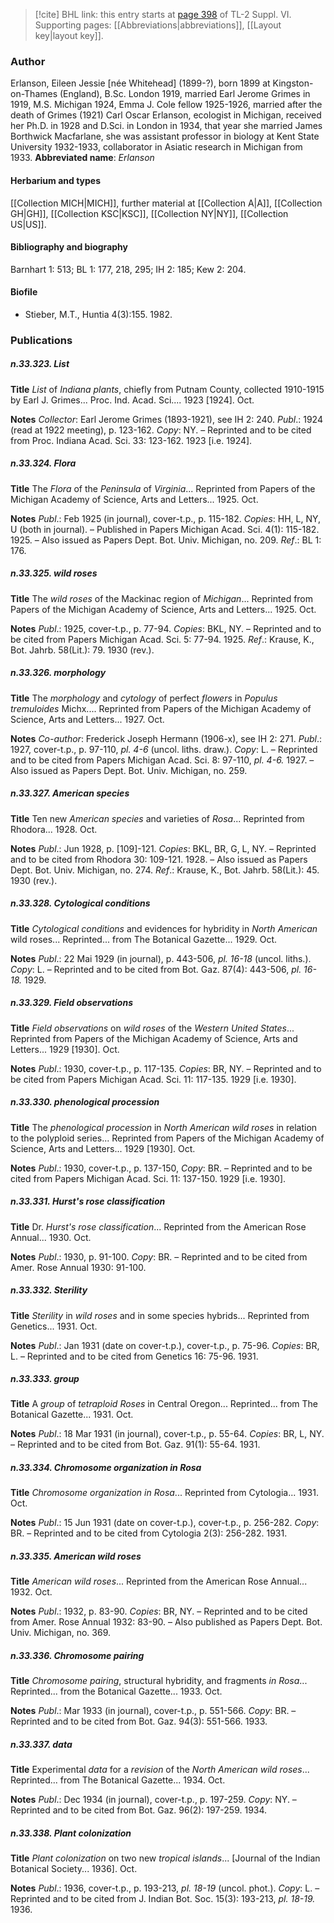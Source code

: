 > [!cite] BHL link: this entry starts at [page 398](https://www.biodiversitylibrary.org/page/33260386) of TL-2 Suppl. VI.
> Supporting pages: [[Abbreviations|abbreviations]], [[Layout key|layout key]].

### Author

Erlanson, Eileen Jessie \[née Whitehead\] (1899-?), born 1899 at Kingston-on-Thames (England), B.Sc. London 1919, married Earl Jerome Grimes in 1919, M.S. Michigan 1924, Emma J. Cole fellow 1925-1926, married after the death of Grimes (1921) Carl Oscar Erlanson, ecologist in Michigan, received her Ph.D. in 1928 and D.Sci. in London in 1934, that year she married James Borthwick Macfarlane, she was assistant professor in biology at Kent State University 1932-1933, collaborator in Asiatic research in Michigan from 1933. 
**Abbreviated name**: *Erlanson*

#### Herbarium and types

[[Collection MICH|MICH]], further material at [[Collection A|A]], [[Collection GH|GH]], [[Collection KSC|KSC]], [[Collection NY|NY]], [[Collection US|US]].

#### Bibliography and biography

Barnhart 1: 513; BL 1: 177, 218, 295; IH 2: 185; Kew 2: 204.

#### Biofile

- Stieber, M.T., Huntia 4(3):155. 1982.

### Publications

##### n.33.323. List

**Title**
*List* of *Indiana plants*, chiefly from Putnam County, collected 1910-1915 by Earl J. Grimes... Proc. Ind. Acad. Sci.... 1923 \[1924\]. Oct.

**Notes**
*Collector*: Earl Jerome Grimes (1893-1921), see IH 2: 240.
*Publ*.: 1924 (read at 1922 meeting), p. 123-162. *Copy*: NY. – Reprinted and to be cited from Proc. Indiana Acad. Sci. 33: 123-162. 1923 \[i.e. 1924\].

##### n.33.324. Flora

**Title**
The *Flora* of the *Peninsula* of *Virginia*... Reprinted from Papers of the Michigan Academy of Science, Arts and Letters... 1925. Oct.

**Notes**
*Publ*.: Feb 1925 (in journal), cover-t.p., p. 115-182. *Copies*: HH, L, NY, U (both in journal). – Published in Papers Michigan Acad. Sci. 4(1): 115-182. 1925. – Also issued as Papers Dept. Bot. Univ. Michigan, no. 209.
*Ref*.: BL 1: 176.

##### n.33.325. wild roses

**Title**
The *wild roses* of the Mackinac region of *Michigan*... Reprinted from Papers of the Michigan Academy of Science, Arts and Letters... 1925. Oct.

**Notes**
*Publ*.: 1925, cover-t.p., p. 77-94. *Copies*: BKL, NY. – Reprinted and to be cited from Papers Michigan Acad. Sci. 5: 77-94. 1925.
*Ref*.: Krause, K., Bot. Jahrb. 58(Lit.): 79. 1930 (rev.).

##### n.33.326. morphology

**Title**
The *morphology* and *cytology* of perfect *flowers* in *Populus tremuloides* Michx.... Reprinted from Papers of the Michigan Academy of Science, Arts and Letters... 1927. Oct.

**Notes**
*Co-author*: Frederick Joseph Hermann (1906-x), see IH 2: 271.
*Publ*.: 1927, cover-t.p., p. 97-110, *pl. 4-6* (uncol. liths. draw.). *Copy*: L. – Reprinted and to be cited from Papers Michigan Acad. Sci. 8: 97-110, *pl. 4-6.* 1927. – Also issued as Papers Dept. Bot. Univ. Michigan, no. 259.

##### n.33.327. American species

**Title**
Ten new *American species* and varieties of *Rosa*... Reprinted from Rhodora... 1928. Oct.

**Notes**
*Publ*.: Jun 1928, p. \[109\]-121. *Copies*: BKL, BR, G, L, NY. – Reprinted and to be cited from Rhodora 30: 109-121. 1928. – Also issued as Papers Dept. Bot. Univ. Michigan, no. 274.
*Ref*.: Krause, K., Bot. Jahrb. 58(Lit.): 45. 1930 (rev.).

##### n.33.328. Cytological conditions

**Title**
*Cytological conditions* and evidences for hybridity in *North American* wild roses... Reprinted... from The Botanical Gazette... 1929. Oct.

**Notes**
*Publ*.: 22 Mai 1929 (in journal), p. 443-506, *pl. 16-18* (uncol. liths.). *Copy*: L. – Reprinted and to be cited from Bot. Gaz. 87(4): 443-506, *pl. 16-18.* 1929.

##### n.33.329. Field observations

**Title**
*Field observations* on *wild roses* of the *Western United States*... Reprinted from Papers of the Michigan Academy of Science, Arts and Letters... 1929 \[1930\]. Oct.

**Notes**
*Publ*.: 1930, cover-t.p., p. 117-135. *Copies*: BR, NY. – Reprinted and to be cited from Papers Michigan Acad. Sci. 11: 117-135. 1929 \[i.e. 1930\].

##### n.33.330. phenological procession

**Title**
The *phenological procession* in *North American wild roses* in relation to the polyploid series... Reprinted from Papers of the Michigan Academy of Science, Arts and Letters... 1929 \[1930\]. Oct.

**Notes**
*Publ*.: 1930, cover-t.p., p. 137-150, *Copy*: BR. – Reprinted and to be cited from Papers Michigan Acad. Sci. 11: 137-150. 1929 \[i.e. 1930\].

##### n.33.331. Hurst's rose classification

**Title**
Dr. *Hurst's rose classification*... Reprinted from the American Rose Annual... 1930. Oct.

**Notes**
*Publ*.: 1930, p. 91-100. *Copy*: BR. – Reprinted and to be cited from Amer. Rose Annual 1930: 91-100.

##### n.33.332. Sterility

**Title**
*Sterility* in *wild roses* and in some species hybrids... Reprinted from Genetics... 1931. Oct.

**Notes**
*Publ*.: Jan 1931 (date on cover-t.p.), cover-t.p., p. 75-96. *Copies*: BR, L. – Reprinted and to be cited from Genetics 16: 75-96. 1931.

##### n.33.333. group

**Title**
A *group* of *tetraploid Roses* in Central Oregon... Reprinted... from The Botanical Gazette... 1931. Oct.

**Notes**
*Publ*.: 18 Mar 1931 (in journal), cover-t.p., p. 55-64. *Copies*: BR, L, NY. – Reprinted and to be cited from Bot. Gaz. 91(1): 55-64. 1931.

##### n.33.334. Chromosome organization in Rosa

**Title**
*Chromosome organization in Rosa*... Reprinted from Cytologia... 1931. Oct.

**Notes**
*Publ*.: 15 Jun 1931 (date on cover-t.p.), cover-t.p., p. 256-282. *Copy*: BR. – Reprinted and to be cited from Cytologia 2(3): 256-282. 1931.

##### n.33.335. American wild roses

**Title**
*American wild roses*... Reprinted from the American Rose Annual... 1932. Oct.

**Notes**
*Publ*.: 1932, p. 83-90. *Copies*: BR, NY. – Reprinted and to be cited from Amer. Rose Annual 1932: 83-90. – Also published as Papers Dept. Bot. Univ. Michigan, no. 369.

##### n.33.336. Chromosome pairing

**Title**
*Chromosome pairing*, structural hybridity, and fragments *in Rosa*... Reprinted... from the Botanical Gazette... 1933. Oct.

**Notes**
*Publ*.: Mar 1933 (in journal), cover-t.p., p. 551-566. *Copy*: BR. – Reprinted and to be cited from Bot. Gaz. 94(3): 551-566. 1933.

##### n.33.337. data

**Title**
Experimental *data* for a *revision* of the *North American wild roses*... Reprinted... from The Botanical Gazette... 1934. Oct.

**Notes**
*Publ*.: Dec 1934 (in journal), cover-t.p., p. 197-259. *Copy*: NY. – Reprinted and to be cited from Bot. Gaz. 96(2): 197-259. 1934.

##### n.33.338. Plant colonization

**Title**
*Plant colonization* on two new *tropical islands*... \[Journal of the Indian Botanical Society... 1936\]. Oct.

**Notes**
*Publ*.: 1936, cover-t.p., p. 193-213, *pl. 18-19* (uncol. phot.). *Copy*: L. – Reprinted and to be cited from J. Indian Bot. Soc. 15(3): 193-213, *pl. 18-19.* 1936.

